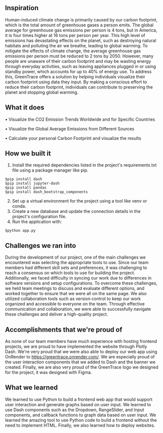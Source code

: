 ## Inspiration
Human-induced climate change is primarily caused by our carbon footprint, which is the total amount of greenhouse gases a person emits. The global average for greenhouse gas emissions per person is 4 tons, but in America, it is four times higher at 16 tons per person per year. This high level of emissions has devastating effects on the planet, such as destroying natural habitats and polluting the air we breathe, leading to global warming. To mitigate the effects of climate change, the average greenhouse gas emissions per person must be reduced to 2 tons by 2050. However, many people are unaware of their carbon footprint and may be wasting energy through everyday activities, such as leaving appliances plugged in or using standby power, which accounts for up to 40% of energy use. To address this, GreenTrace offers a solution by helping individuals visualize their carbon footprint using data they input. By making a conscious effort to reduce their carbon footprint, individuals can contribute to preserving the planet and stopping global warming.

## What it does
• Visualize the CO2 Emission Trends Worldwide and for Specific Countries

• Visualize the Global Average Emissions from Different Sources

• Calculate your personal Carbon Footprint and visualize the results

## How we built it
1. Install the required dependencies listed in the project's requirements.txt file using a package manager like pip.
```shell
$pip install dash
$pip install jupyter-dash
$pip install pandas
$pip install dash_bootstrap_components
```
2. Set up a virtual environment for the project using a tool like venv or conda.
3. Create a new database and update the connection details in the project's configuration file.
4. Run the application with:
```
$python app.py
```
## Challenges we ran into
During the development of our project, one of the main challenges we encountered was selecting the appropriate tools to use. Since our team members had different skill sets and preferences, it was challenging to reach a consensus on which tools to use for building the project. Additionally, we faced difficulty in syncing our work due to differences in software versions and setup configurations. To overcome these challenges, we held team meetings to discuss and evaluate different options, and worked together to ensure that we were all on the same page. We also utilized collaboration tools such as version control to keep our work organized and accessible to everyone on the team. Through effective communication and collaboration, we were able to successfully navigate these challenges and deliver a high-quality project.

## Accomplishments that we're proud of
As none of our team members have much experience with hosting frontend projects, we are proud to have implemented the website through Plotly Dash. We're very proud that we were also able to deploy our web app using OnRender to https://greentrace.onrender.com/. We are especially proud of the user interaction components that we added to Dash and the banner we created. Finally, we are also very proud of the GreenTrace logo we designed for the project, it was designed with Figma.

## What we learned
We learned to use Python to build a frontend web app that would support user interaction and generate graphs based on user input. We learned to use Dash components such as the Dropdown, RangeSlider, and Input components, and callback functions to graph data based on user input. We learned the amazing tool to use Python code to build a frontend without the need to implement HTML. Finally, we also learned how to deploy websites.
